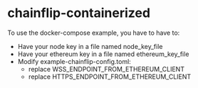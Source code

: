 # chainflip-containerized
To use the docker-compose example, you have to have to:
* Have your node key in a file named node_key_file
* Have your ethereum key in a file named ethereum_key_file
* Modify example-chainflip-config.toml:
  * replace WSS_ENDPOINT_FROM_ETHEREUM_CLIENT
  * replace HTTPS_ENDPOINT_FROM_ETHEREUM_CLIENT